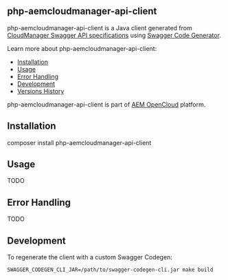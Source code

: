 php-aemcloudmanager-api-client
----------------

php-aemcloudmanager-api-client is a Java client generated from [CloudManager Swagger API specifications](https://github.com/AdobeDocs/cloudmanager-api-docs) using [Swagger Code Generator](https://github.com/swagger-api/swagger-codegen).

Learn more about php-aemcloudmanager-api-client:

* [Installation](https://github.com/shinesolutions/cloudmanager-api-clients/tree/master/clients/javascript#installation)
* [Usage](https://github.com/shinesolutions/cloudmanager-api-clients/tree/master/clients/javascript#usage)
* [Error Handling](https://github.com/shinesolutions/cloudmanager-api-clients/tree/master/clients/javascript#error-handling)
* [Development](https://github.com/shinesolutions/cloudmanager-api-clients/tree/master/clients/javascript#development)
* [Versions History](https://github.com/shinesolutions/cloudmanager-api-clients/blob/master/docs/javascript/versions.md)

php-aemcloudmanager-api-client is part of [AEM OpenCloud](https://aemopencloud.io) platform.

Installation
------------

  composer install php-aemcloudmanager-api-client

Usage
-----

TODO

Error Handling
--------------

TODO

Development
-----------

To regenerate the client with a custom Swagger Codegen:

    SWAGGER_CODEGEN_CLI_JAR=/path/to/swagger-codegen-cli.jar make build
